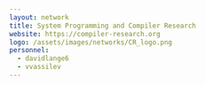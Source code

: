 ```yaml
---
layout: network
title: System Programming and Compiler Research
website: https://compiler-research.org
logo: /assets/images/networks/CR_logo.png
personnel:
  - davidlange6
  - vvassilev
---
```


